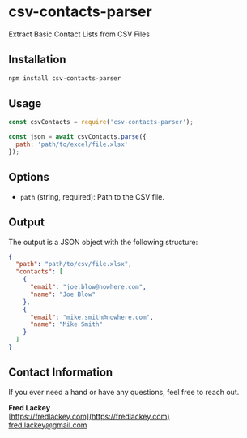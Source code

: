 # csv-contacts-parser

Extract Basic Contact Lists from CSV Files

## Installation

```bash
npm install csv-contacts-parser
```

## Usage

```javascript
const csvContacts = require('csv-contacts-parser');

const json = await csvContacts.parse({
  path: 'path/to/excel/file.xlsx'
});
```

## Options

- `path` (string, required): Path to the CSV file.

## Output

The output is a JSON object with the following structure:

```json
{
  "path": "path/to/csv/file.xlsx",
  "contacts": [
    {
      "email": "joe.blow@nowhere.com",
      "name": "Joe Blow"
    },
    {
      "email": "mike.smith@nowhere.com",
      "name": "Mike Smith"
    }
  ]
}
```

## Contact Information

If you ever need a hand or have any questions, feel free to reach out.  

**Fred Lackey**  
[https://fredlackey.com](https://fredlackey.com)  
[fred.lackey@gmail.com](mailto:fred.lackey@gmail.com)  